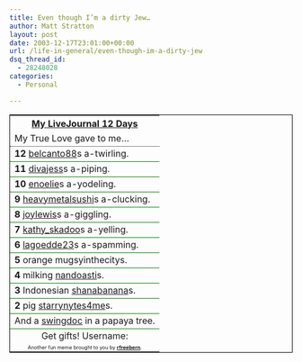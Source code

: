 ```yaml
---
title: Even though I’m a dirty Jew…
author: Matt Stratton
layout: post
date: 2003-12-17T23:01:00+00:00
url: /life-in-general/even-though-im-a-dirty-jew
dsq_thread_id:
  - 28248028
categories:
  - Personal

---
```

<table border="0" style="border:1px black solid;">
  <tr>
    <th>
      <a href="http://www.corknut.org/toys/12days/">My LiveJournal 12 Days</a>
    </th>
  </tr>
  
  <tr>
    <td style="border-bottom:1px black dotted;">
      My True Love gave to me&#8230;
    </td>
  </tr>
  
  <tr>
    <td style="border-bottom:1px green solid;">
      <b>12</b> <a href="http://www.livejournal.com/users/belcanto88">belcanto88</a>s a-twirling.
    </td>
  </tr>
  
  <tr>
    <td style="border-bottom:1px green solid;">
      <b>11</b> <a href="http://www.livejournal.com/users/divajess">divajess</a>s a-piping.
    </td>
  </tr>
  
  <tr>
    <td style="border-bottom:1px green solid;">
      <b>10</b> <a href="http://www.livejournal.com/users/enoelie">enoelie</a>s a-yodeling.
    </td>
  </tr>
  
  <tr>
    <td style="border-bottom:1px green solid;">
      <b>9</b> <a href="http://www.livejournal.com/users/heavymetalsushi">heavymetalsushi</a>s a-clucking.
    </td>
  </tr>
  
  <tr>
    <td style="border-bottom:1px green solid;">
      <b>8</b> <a href="http://www.livejournal.com/users/joylewis">joylewis</a>s a-giggling.
    </td>
  </tr>
  
  <tr>
    <td style="border-bottom:1px green solid;">
      <b>7</b> <a href="http://www.livejournal.com/users/kathy_skadoo">kathy_skadoo</a>s a-yelling.
    </td>
  </tr>
  
  <tr>
    <td style="border-bottom:1px green solid;">
      <b>6</b> <a href="http://www.livejournal.com/users/lagoedde23">lagoedde23</a>s a-spamming.
    </td>
  </tr>
  
  <tr>
    <td style="border-bottom:1px green solid;">
      <b>5</b> orange mugsyinthecitys.
    </td>
  </tr>
  
  <tr>
    <td style="border-bottom:1px green solid;">
      <b>4</b> milking <a href="http://www.livejournal.com/users/nandoasti">nandoasti</a>s.
    </td>
  </tr>
  
  <tr>
    <td style="border-bottom:1px green solid;">
      <b>3</b> Indonesian <a href="http://www.livejournal.com/users/shanabanana">shanabanana</a>s.
    </td>
  </tr>
  
  <tr>
    <td style="border-bottom:1px green solid;">
      <b>2</b> pig <a href="http://www.livejournal.com/users/starrynytes4me">starrynytes4me</a>s.
    </td>
  </tr>
  
  <tr>
    <td style="border-bottom:1px green solid;">
      And a <a href="http://www.livejournal.com/users/swingdoc">swingdoc</a> in a papaya tree.
    </td>
  </tr></td> </tr> 
  
  <tr>
    <td style="text-align:center;">
      Get gifts! Username:
    </td>
  </tr>
  
  <tr>
    <td style="font-size:xx-small;text-align:center;">
      Another fun meme brought to you by <a href="http://www.livejournal.com/users/rfreebern/"><b>rfreebern</b></a>.
    </td>
  </tr>
</table>